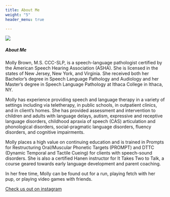 ```yaml
---
title: About Me
weight: "5"
header_menu: true

---
```

![](/uploads/webstie2-1.jpg)

##### About Me

Molly Brown, M.S. CCC-SLP, is a speech-language pathologist certified by the American Speech Hearing Association (ASHA). She is licensed in the states of New Jersey, New York, and Virginia. She received both her Bachelor’s degree in Speech Language Pathology and Audiology and her Master’s degree in Speech Language Pathology at Ithaca College in Ithaca, NY.

Molly has experience providing speech and language therapy in a variety of settings including via teletherapy, in public schools, in outpatient clinics, and in client’s homes. She has provided assessment and intervention to children and adults with language delays, autism, expressive and receptive language disorders, childhood apraxia of speech (CAS) articulation and phonological disorders, social-pragmatic language disorders, fluency disorders, and cognitive impairments.

Molly places a high value on continuing education and is trained in Prompts for Restructuring Oral/Muscular Phonetic Targets (PROMPT) and DTTC (Dynamic Temporal and Tactile Cueing) for clients with speech-sound disorders. She is also a certified Hanen instructor for It Takes Two to Talk, a course geared towards early language development and parent coaching.

In her free time, Molly can be found out for a run, playing fetch with her pup, or playing video games with friends.

[Check us out on instagram](https://www.instagram.com/mollybslp/)